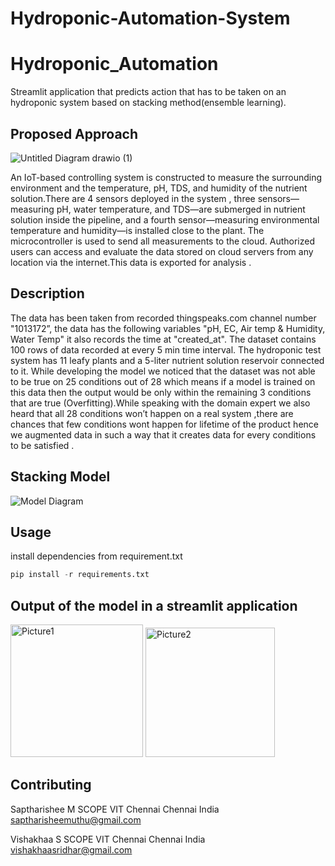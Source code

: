 # Hydroponic-Automation-System
# Hydroponic_Automation
Streamlit application that predicts action that has to be taken on an hydroponic system  based on stacking method(ensemble learning).

## Proposed Approach
![Untitled Diagram drawio (1)](https://user-images.githubusercontent.com/82307484/205106721-9f4c84e6-df04-46e2-bbb8-7c3fb6f8350f.png)

An IoT-based controlling system is constructed to measure the surrounding environment and the temperature, pH, TDS, and humidity of the nutrient solution.There are 4 sensors deployed in the system , three sensors—measuring pH, water temperature, and TDS—are submerged in nutrient solution inside the pipeline, and a fourth sensor—measuring environmental temperature and humidity—is installed close to the plant. The microcontroller is used to send all measurements to the cloud. Authorized users can access and evaluate the data stored on cloud servers from any location via the internet.This data is exported for analysis .
## Description
The data has been taken from recorded thingspeaks.com channel number "1013172”, the data has the following variables "pH, EC, Air temp & Humidity, Water Temp" it also records the time at "created_at". The dataset contains 100 rows of data recorded at every 5 min time interval. The hydroponic test system has 11 leafy plants and a 5-liter nutrient solution reservoir connected to it. While developing the model we noticed that the dataset was not able to be true on 25 conditions out of 28 which means if a model is trained on this data then the output would be only within the remaining 3 conditions that are true (Overfitting).While speaking with the domain expert we also heard that all 28 conditions won’t happen on a real system ,there are chances that few conditions wont happen for lifetime of the product hence we augmented data in such a way that it creates data for every conditions to be satisfied .

## Stacking Model
![Model Diagram](https://user-images.githubusercontent.com/82307484/205106663-87c0e306-b91d-48d8-bfe1-c6dfaf040ea8.png)

## Usage
install dependencies from requirement.txt

```python
pip install -r requirements.txt
```
## Output of the model in a streamlit application
<img width="212" alt="Picture1" src="https://user-images.githubusercontent.com/82307484/205107795-0aac4879-df1b-49dd-8e51-40a5dbaa40b3.png">
<img width="207" alt="Picture2" src="https://user-images.githubusercontent.com/82307484/205107814-6b499e58-e17f-40cb-ba33-684e2327848d.png">

## Contributing

Saptharishee M 
SCOPE
VIT Chennai
Chennai India
saptharisheemuthu@gmail.com

 
Vishakhaa S
SCOPE
VIT Chennai
Chennai India
vishakhaasridhar@gmail.com

 

